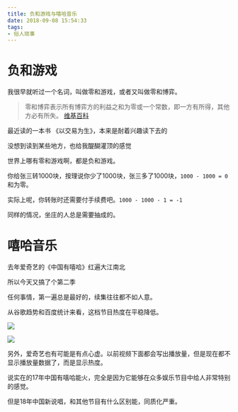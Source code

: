 ```yaml
---
title: 负和游戏与嘻哈音乐
date: 2018-09-08 15:54:33
tags:
- 俗人琐事
---
```


# 负和游戏

我很早就听过一个名词，叫做零和游戏，或者又叫做零和博弈。

> 零和博弈表示所有博弈方的利益之和为零或一个常数，即一方有所得，其他方必有所失。 [维基百科](https://zh.wikipedia.org/wiki/%E9%9B%B6%E5%92%8C%E5%8D%9A%E5%BC%88)

最近读的一本书 《以交易为生》，本来是耐着兴趣读下去的

没想到读到某些地方，也给我醍醐灌顶的感觉

世界上哪有零和游戏啊，都是负和游戏。

你给张三转1000块，按理说你少了1000块，张三多了1000块，`1000 - 1000 = 0 `和为零。

实际上呢，你转账时还需要付手续费吧。`1000 - 1000 - 1 = -1`

同样的情况，坐庄的人总是需要抽成的。

# 嘻哈音乐

去年爱奇艺的《中国有嘻哈》红遍大江南北

所以今天又搞了个第二季

任何事情，第一遍总是最好的，续集往往都不如人意。

从谷歌趋势和百度统计来看，这档节目热度在平稳降低。

![](http://p3alsaatj.bkt.clouddn.com/20180908161340_UzZg6J_Jietu20180908-161143.jpeg)

![](http://p3alsaatj.bkt.clouddn.com/20180908161352_tLP9u5_Jietu20180908-161204.jpeg)

另外，爱奇艺也有可能是有点心虚。以前视频下面都会写出播放量，但是现在都不显示播放量数据了，而是显示热度。

说实在的17年中国有嘻哈能火，完全是因为它能够在众多娱乐节目中给人非常特别的感觉。

但是18年中国新说唱，和其他节目有什么区别能，同质化严重。


